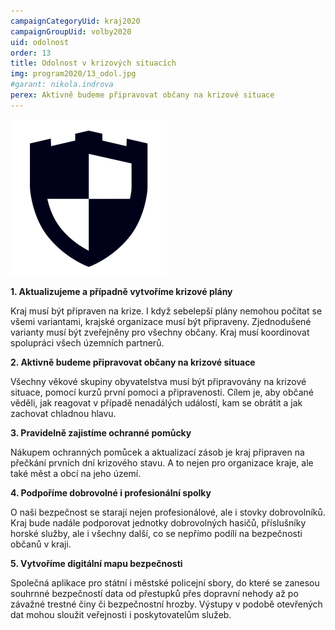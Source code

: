 ```yaml
---
campaignCategoryUid: kraj2020
campaignGroupUid: volby2020
uid: odolnost
order: 13
title: Odolnost v krizových situacích
img: program2020/13_odol.jpg
#garant: nikola.indrova
perex: Aktivně budeme připravovat občany na krizové situace
---
```


![](/assets/img/program2020/13_ochrana.png)

**1.  Aktualizujeme a případně vytvoříme krizové plány**
    
Kraj musí být připraven na krize. I když sebelepší plány nemohou počítat se všemi variantami, krajské organizace musí být připraveny. Zjednodušené varianty musí být zveřejněny pro všechny občany. Kraj musí koordinovat spolupráci všech územních partnerů.
    
**2.  Aktivně budeme připravovat občany na krizové situace**
    
Všechny věkové skupiny obyvatelstva musí být připravovány na krizové situace, pomocí kurzů první pomoci a připravenosti. Cílem je, aby občané věděli, jak reagovat v případě nenadálých událostí, kam se obrátit a jak zachovat chladnou hlavu.
    
**3.  Pravidelně zajistíme ochranné pomůcky**
    
Nákupem ochranných pomůcek a aktualizací zásob je kraj připraven na přečkání prvních dní krizového stavu. A to nejen pro organizace kraje, ale také měst a obcí na jeho území.
    
**4.  Podpoříme dobrovolné i profesionální spolky**
    
O naši bezpečnost se starají nejen profesionálové, ale i stovky dobrovolníků. Kraj bude nadále podporovat jednotky dobrovolných hasičů, příslušníky horské služby, ale i všechny další, co se nepřímo podílí na bezpečnosti občanů v kraji.
    
**5.  Vytvoříme digitální mapu bezpečnosti**
    
Společná aplikace pro státní i městské policejní sbory, do které se zanesou souhrnné bezpečností data od přestupků přes dopravní nehody až po závažné trestné činy či bezpečnostní hrozby. Výstupy v podobě otevřených dat mohou sloužit veřejnosti i poskytovatelům služeb.
